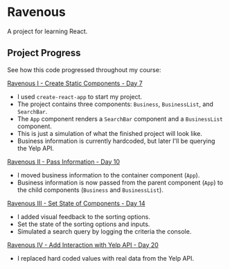 # Ravenous #
A project for learning React.

## Project Progress ##
See how this code progressed throughout my course:

[Ravenous I - Create Static Components - Day 7](https://github.com/bgrapes/ravenous/tree/ravenous-1)
* I used `create-react-app` to start my project.
* The project contains three components: `Business`, `BusinessList`, and `SearchBar`.
* The `App` component renders a `SearchBar` component and a `BusinessList` component.
* This is just a simulation of what the finished project will look like.
* Business information is currently hardcoded, but later I'll be querying the Yelp API.

[Ravenous II - Pass Information - Day 10](https://github.com/bgrapes/ravenous/tree/ravenous-2)
* I moved business information to the container component (`App`).
* Business information is now passed from the parent component (`App`) to the child components (`Business` and `BusinessList`).

[Ravenous III - Set State of Components - Day 14](https://github.com/bgrapes/ravenous/tree/ravenous-3)
* I added visual feedback to the sorting options.
* Set the state of the sorting options and inputs.
* Simulated a search query by logging the criteria the console.

[Ravenous IV - Add Interaction with Yelp API - Day 20](https://github.com/bgrapes/ravenous/tree/ravenous-4)
* I replaced hard coded values with real data from the Yelp API.